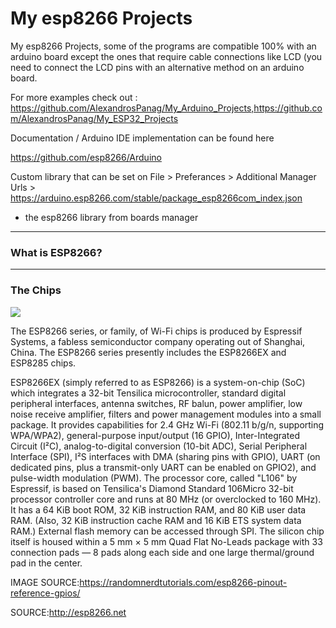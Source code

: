 # My esp8266 Projects



My esp8266 Projects, some of the programs are compatible 100% with an arduino board except the ones that require cable connections like LCD (you need to connect the LCD pins with an alternative method on an arduino board.

For more examples check out : https://github.com/AlexandrosPanag/My_Arduino_Projects,https://github.com/AlexandrosPanag/My_ESP32_Projects





Documentation / Arduino IDE implementation can be found here 

https://github.com/esp8266/Arduino



Custom library that can be set on File > Preferances > Additional Manager Urls > https://arduino.esp8266.com/stable/package_esp8266com_index.json

+ the esp8266 library from boards manager



---------------
### What is ESP8266?
---------------


### The Chips

![](https://raw.githubusercontent.com/AlexandrosPanag/My_Espressif_Systems/main/ESP8266/ESP8266-NodeMCU-kit-12-E-pinout-gpio-pin.jpeg)

The ESP8266 series, or family, of Wi-Fi chips is produced by Espressif Systems, a fabless semiconductor company operating out of Shanghai, China. The ESP8266 series presently includes the ESP8266EX and ESP8285 chips.

ESP8266EX (simply referred to as ESP8266) is a system-on-chip (SoC) which integrates a 32-bit Tensilica microcontroller, standard digital peripheral interfaces, antenna switches, RF balun, power amplifier, low noise receive amplifier, filters and power management modules into a small package. It provides capabilities for 2.4 GHz Wi-Fi (802.11 b/g/n, supporting WPA/WPA2), general-purpose input/output (16 GPIO), Inter-Integrated Circuit (I²C), analog-to-digital conversion (10-bit ADC), Serial Peripheral Interface (SPI), I²S interfaces with DMA (sharing pins with GPIO), UART (on dedicated pins, plus a transmit-only UART can be enabled on GPIO2), and pulse-width modulation (PWM). The processor core, called "L106" by Espressif, is based on Tensilica's Diamond Standard 106Micro 32-bit processor controller core and runs at 80 MHz (or overclocked to 160 MHz). It has a 64 KiB boot ROM, 32 KiB instruction RAM, and 80 KiB user data RAM. (Also, 32  KiB instruction cache RAM and 16 KiB ETS system data RAM.) External flash memory can be accessed through SPI. The silicon chip itself is housed within a 5 mm × 5 mm Quad Flat No-Leads package with 33 connection pads — 8 pads along each side and one large thermal/ground pad in the center.

IMAGE SOURCE:https://randomnerdtutorials.com/esp8266-pinout-reference-gpios/





SOURCE:http://esp8266.net



